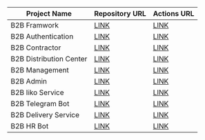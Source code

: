 | Project Name | Repository URL | Actions URL |
|-----------------|----------------|-------------|
| B2B Framwork | [LINK](https://github.com/st-macarons/st-framework) | [LINK](https://github.com/st-macarons/st-framework/actions) | 
| B2B Authentication | [LINK](https://github.com/st-macarons/st-b2b-authentication-service) | [LINK](https://github.com/st-macarons/st-b2b-authentication-service/actions) |
| B2B Contractor | [LINK](https://github.com/st-macarons/st-b2b-contractor) | [LINK](https://github.com/st-macarons/st-b2b-contractor/actions) |
| B2B Distribution Center | [LINK](https://github.com/st-macarons/st-b2b-distribution-center) | [LINK](https://github.com/st-macarons/st-b2b-distribution-center/actions) |
| B2B Management | [LINK](https://github.com/st-macarons/st-b2b-management) | [LINK](https://github.com/st-macarons/st-b2b-management/actions) |
| B2B Admin | [LINK](https://github.com/st-macarons/st-b2b-admin) | [LINK](https://github.com/st-macarons/st-b2b-admin/actions) |
| B2B Iiko Service | [LINK](https://github.com/st-macarons/st-b2b-iiko-service) | [LINK](https://github.com/st-macarons/st-b2b-iiko-service/actions) |
| B2B Telegram Bot | [LINK](https://github.com/st-macarons/st-telegram-bot) | [LINK](https://github.com/st-macarons/st-telegram-bot/actions) |
| B2B Delivery Service | [LINK](https://github.com/st-macarons/st-b2b-delivery-service) | [LINK](https://github.com/st-macarons/st-b2b-delivery-service/actions) |
| B2B HR Bot | [LINK](https://github.com/st-macarons/st-hr-bot) | [LINK](https://github.com/st-macarons/st-hr-bot/actions) |
